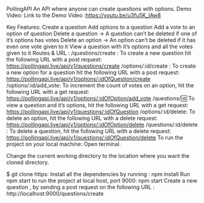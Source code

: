 PollingAPI
An API where anyone can create questions with options.
Demo Video:
Link to the Demo Video :https://youtu.be/u3fu5K_lAw8

Key Features:
Create a question
Add options to a question
Add a vote to an option of question
Delete a question → A question can’t be deleted if one of it’s options has votes
Delete an option → An option can’t be deleted if it has even one vote given to it
View a question with it’s options and all the votes given to it
Routes & URL :
/questions/create : To create a new question hit the following URL with a post request: https://pollingapi.live/api/v1/questions/create
/options/:id/create : To create a new option for a question hit the following URL with a post request: https://pollingapi.live/api/v1/options/:idOfQuestion/create
/options/:id/add_vote: To increment the count of votes on an option, hit the following URL with a get request: https://pollingapi.live/api/v1/options/:idOfOption/add_vote
/questions/:id: To view a question and it’s options, hit the following URL with a get request: https://pollingapi.live/api/v1/questions/:idOfQuestion
/options/:id/delete: To delete an option, hit the following URL with a delete request: https://pollingapi.live/api/v1/options/:idOfOption/delete
/questions/:id/delete : To delete a question, hit the following URL with a delete request: https://pollingapi.live/api/v1/questions/:idOfQuestion/delete
To run the project on your local machine:
Open terminal.

Change the current working directory to the location where you want the cloned directory.

$ git clone https:
Install all the dependencies by running :
npm install
Run npm start to run the project at local host, port 9000:
npm start
Create a new question , by sending a post request on the following URL :
http://localhost:9000/questions/create
